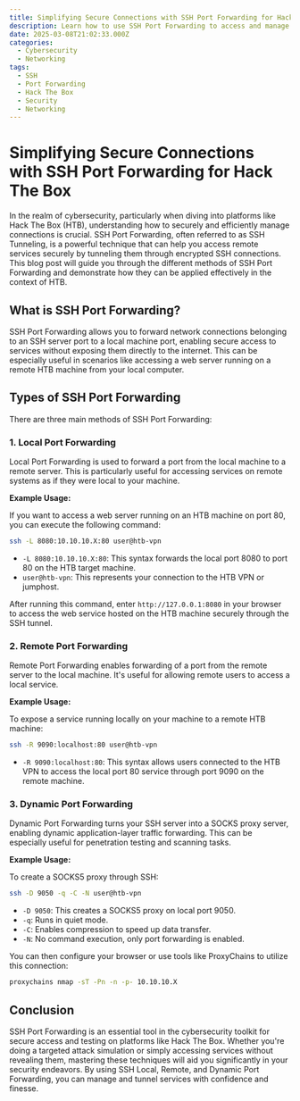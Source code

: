 ```yaml
---
title: Simplifying Secure Connections with SSH Port Forwarding for Hack The Box
description: Learn how to use SSH Port Forwarding to access and manage services on Hack The Box from your local machine.
date: 2025-03-08T21:02:33.000Z
categories:
  - Cybersecurity
  - Networking
tags:
  - SSH
  - Port Forwarding
  - Hack The Box
  - Security
  - Networking
---
```


# Simplifying Secure Connections with SSH Port Forwarding for Hack The Box

In the realm of cybersecurity, particularly when diving into platforms like Hack The Box (HTB), understanding how to securely and efficiently manage connections is crucial. SSH Port Forwarding, often referred to as SSH Tunneling, is a powerful technique that can help you access remote services securely by tunneling them through encrypted SSH connections. This blog post will guide you through the different methods of SSH Port Forwarding and demonstrate how they can be applied effectively in the context of HTB.

## What is SSH Port Forwarding?

SSH Port Forwarding allows you to forward network connections belonging to an SSH server port to a local machine port, enabling secure access to services without exposing them directly to the internet. This can be especially useful in scenarios like accessing a web server running on a remote HTB machine from your local computer.

## Types of SSH Port Forwarding

There are three main methods of SSH Port Forwarding:

### 1. Local Port Forwarding

Local Port Forwarding is used to forward a port from the local machine to a remote server. This is particularly useful for accessing services on remote systems as if they were local to your machine.

**Example Usage:**

If you want to access a web server running on an HTB machine on port 80, you can execute the following command:

```bash
ssh -L 8080:10.10.10.X:80 user@htb-vpn
```

- `-L 8080:10.10.10.X:80`: This syntax forwards the local port 8080 to port 80 on the HTB target machine.
- `user@htb-vpn`: This represents your connection to the HTB VPN or jumphost.

After running this command, enter `http://127.0.0.1:8080` in your browser to access the web service hosted on the HTB machine securely through the SSH tunnel.

### 2. Remote Port Forwarding

Remote Port Forwarding enables forwarding of a port from the remote server to the local machine. It's useful for allowing remote users to access a local service.

**Example Usage:**

To expose a service running locally on your machine to a remote HTB machine:

```bash
ssh -R 9090:localhost:80 user@htb-vpn
```

- `-R 9090:localhost:80`: This syntax allows users connected to the HTB VPN to access the local port 80 service through port 9090 on the remote machine.

### 3. Dynamic Port Forwarding

Dynamic Port Forwarding turns your SSH server into a SOCKS proxy server, enabling dynamic application-layer traffic forwarding. This can be especially useful for penetration testing and scanning tasks.

**Example Usage:**

To create a SOCKS5 proxy through SSH:

```bash
ssh -D 9050 -q -C -N user@htb-vpn
```

- `-D 9050`: This creates a SOCKS5 proxy on local port 9050.
- `-q`: Runs in quiet mode.
- `-C`: Enables compression to speed up data transfer.
- `-N`: No command execution, only port forwarding is enabled.

You can then configure your browser or use tools like ProxyChains to utilize this connection:

```bash
proxychains nmap -sT -Pn -n -p- 10.10.10.X
```

## Conclusion

SSH Port Forwarding is an essential tool in the cybersecurity toolkit for secure access and testing on platforms like Hack The Box. Whether you're doing a targeted attack simulation or simply accessing services without revealing them, mastering these techniques will aid you significantly in your security endeavors. By using SSH Local, Remote, and Dynamic Port Forwarding, you can manage and tunnel services with confidence and finesse.